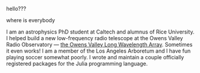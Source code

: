hello???


where is everybody


I am an astrophysics PhD student at Caltech and alumnus of Rice University. I helped build a new
low-frequency radio telescope at the Owens Valley Radio Observatory — [the Owens Valley Long
Wavelength Array](http://www.tauceti.caltech.edu/LWA/").  Sometimes it even works! I am a member of
the Los Angeles Arboretum and I have fun playing soccer somewhat poorly. I wrote and maintain a
couple officially registered packages for the Julia programming language.
